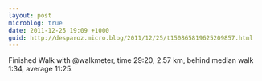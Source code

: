 ```yaml
---
layout: post
microblog: true
date: 2011-12-25 19:09 +1000
guid: http://desparoz.micro.blog/2011/12/25/t150865819625209857.html
---
```

Finished Walk with @walkmeter, time 29:20, 2.57 km, behind median walk 1:34, average 11:25.
